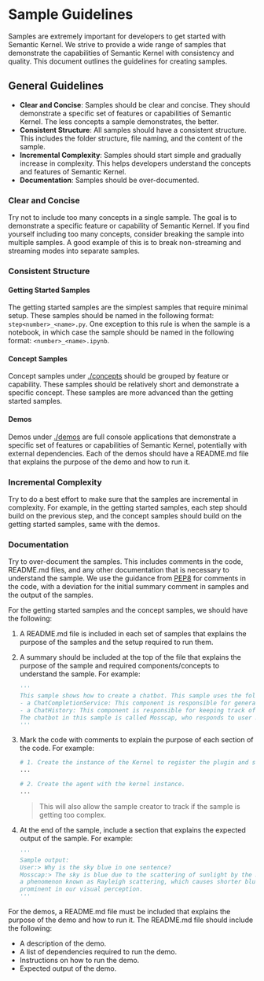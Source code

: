 # Sample Guidelines

Samples are extremely important for developers to get started with Semantic Kernel. We strive to provide a wide range of samples that demonstrate the capabilities of Semantic Kernel with consistency and quality. This document outlines the guidelines for creating samples.

## General Guidelines

- **Clear and Concise**: Samples should be clear and concise. They should demonstrate a specific set of features or capabilities of Semantic Kernel. The less concepts a sample demonstrates, the better.
- **Consistent Structure**: All samples should have a consistent structure. This includes the folder structure, file naming, and the content of the sample.
- **Incremental Complexity**: Samples should start simple and gradually increase in complexity. This helps developers understand the concepts and features of Semantic Kernel.
- **Documentation**: Samples should be over-documented.

### **Clear and Concise**

Try not to include too many concepts in a single sample. The goal is to demonstrate a specific feature or capability of Semantic Kernel. If you find yourself including too many concepts, consider breaking the sample into multiple samples. A good example of this is to break non-streaming and streaming modes into separate samples.

### **Consistent Structure**

#### Getting Started Samples

The getting started samples are the simplest samples that require minimal setup. These samples should be named in the following format: `step<number>_<name>.py`. One exception to this rule is when the sample is a notebook, in which case the sample should be named in the following format: `<number>_<name>.ipynb`.

#### Concept Samples

Concept samples under [./concepts](./concepts) should be grouped by feature or capability. These samples should be relatively short and demonstrate a specific concept. These samples are more advanced than the getting started samples.

#### Demos

Demos under [./demos](./demos) are full console applications that demonstrate a specific set of features or capabilities of Semantic Kernel, potentially with external dependencies. Each of the demos should have a README.md file that explains the purpose of the demo and how to run it.

### **Incremental Complexity**

Try to do a best effort to make sure that the samples are incremental in complexity. For example, in the getting started samples, each step should build on the previous step, and the concept samples should build on the getting started samples, same with the demos.

### **Documentation**

Try to over-document the samples. This includes comments in the code, README.md files, and any other documentation that is necessary to understand the sample. We use the guidance from [PEP8](https://peps.python.org/pep-0008/#comments) for comments in the code, with a deviation for the initial summary comment in samples and the output of the samples.

For the getting started samples and the concept samples, we should have the following:

1. A README.md file is included in each set of samples that explains the purpose of the samples and the setup required to run them.
2. A summary should be included at the top of the file that explains the purpose of the sample and required components/concepts to understand the sample. For example:

    ```python
    '''
    This sample shows how to create a chatbot. This sample uses the following two main components:
    - a ChatCompletionService: This component is responsible for generating responses to user messages.
    - a ChatHistory: This component is responsible for keeping track of the chat history.
    The chatbot in this sample is called Mosscap, who responds to user messages with long flowery prose.
    '''
    ```

3. Mark the code with comments to explain the purpose of each section of the code. For example:

    ```python
    # 1. Create the instance of the Kernel to register the plugin and service.
    ...
    
    # 2. Create the agent with the kernel instance.
    ...
    ```

    > This will also allow the sample creator to track if the sample is getting too complex.

4. At the end of the sample, include a section that explains the expected output of the sample. For example:

    ```python
    '''
    Sample output:
    User:> Why is the sky blue in one sentence?
    Mosscap:> The sky is blue due to the scattering of sunlight by the molecules in the Earth's atmosphere,
    a phenomenon known as Rayleigh scattering, which causes shorter blue wavelengths to become more
    prominent in our visual perception.    
    '''
    ```

For the demos, a README.md file must be included that explains the purpose of the demo and how to run it. The README.md file should include the following:

- A description of the demo.
- A list of dependencies required to run the demo.
- Instructions on how to run the demo.
- Expected output of the demo.
